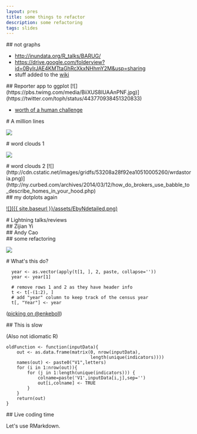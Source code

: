 ```yaml
---
layout: pres
title: some things to refactor
description: some refactoring
tags: slides
---
```


<section>
	<section>
## not graphs
</section>
	<section>

- <http://inundata.org/R_talks/BARUG/>
- <https://drive.google.com/folderview?id=0ByIrJAE4KMTtaGhRcXkxNHhmY2M&usp=sharing>
- stuff added to the [wiki](https://github.com/malecki/edav/wiki)
</section>
</section>
<section>
	<section>
## Reporter app to ggplot
[![](https://pbs.twimg.com/media/BiiXUS8IUAAnPNF.jpg)](https://twitter.com/toph/status/443770938451320833)
</section>
	<section>

- [worth of a human challenge](http://www.informationisbeautiful.net/2014/dataviz-challenge-design-a-page-of-my-new-book/)
</section>
	<section>
# A million lines

[![](http://s.informationisbeautifulawards.com/blog-content/uploads/2013/10/Screen-shot-2013-10-30-at-15.25.47.png)](http://www.informationisbeautifulawards.com/2013/10/a-million-lines-of-code/)
</section>
	<section>
# word clouds 1

[![](http://blog.nakedapartments.com.s3.amazonaws.com/blog/wp-content/uploads/2011/03/cloud-thumb.gif)](http://www.nakedapartments.com/blog/apartment-descriptions/)
</section>
	<section>
# word clouds 2
[![](http://cdn.cstatic.net/images/gridfs/53208a28f92ea10510005260/wrdastoria.png)](http://ny.curbed.com/archives/2014/03/12/how_do_brokers_use_babble_to_describe_homes_in_your_hood.php)
</section>
	<section>
## my dotplots again

[![]({{ site.baseurl }}/assets/EbyNdetailed.png)](https://github.com/malecki/eb-satis-dem/blob/master/posterGraphics.R#L102)

</section>
</section>
<section>
	<section>
# Lightning talks/reviews
</section>
	<section>
## Zijian Yi
</section>
	<section>
## Andy Cao
</section>
</section>
<section>
	<section>
## some refactoring

[![](http://www.phdcomics.com/comics/archive/phd031014s.gif)](http://www.phdcomics.com/comics.php?f=1688)
</section>
	<section>
# What's this do?

```
  year <- as.vector(apply(t[1, ], 2, paste, collapse=''))
  year <- year[1]
  
  # remove rows 1 and 2 as they have header info
  t <- t[-(1:2), ]
  # add "year" column to keep track of the census year
  t[, "Year"] <- year
```

\([picking on @enkeboll](https://github.com/enkeboll/edav/blob/9d93d331bc022b146f1dfa6d018a3fbb5f41b80e/projects/popgraph_ae/get-data.R#L18)\)
</section>
	<section>
## This is slow

(Also not idiomatic R)

```
oldFunction <- function(inputData){
    out <- as.data.frame(matrix(0, nrow(inputData),
                                length(unique(indicators))))
    names(out) <- paste0("V1",letters)
    for (i in 1:nrow(out)){
        for (j in 1:length(unique(indicators))) {
            colname=paste('V1',inputData[i,j],sep='')
            out[i,colname] <- TRUE
        }
    }
    return(out)
}
```
</section>
	<section>
## Live coding time

Let's use RMarkdown.
</section>
</section>
